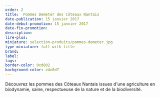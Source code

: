 ```yaml
---
order: 2
title:  Pommes Demeter des Côteaux Nantais
date-publication: 15 janvier 2017
date-debut-promotion: 15 janvier 2017
date-fin-promotion:
description: 
lire-plus:
miniature: selection-produits/pommes-demeter.jpg
type-miniature: full-with-title
brand:
label: 
tags:
border-color: 0cd802
background-color: e4e8d7
---
```


Découvrez les pommes des Côteaux Nantais issues d'une agriculture en biodynamie, saine, respectueuse de la nature et de la biodiversité.

